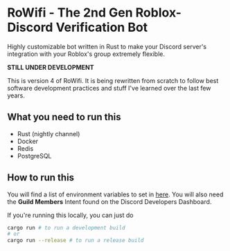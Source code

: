 # RoWifi - The 2nd Gen Roblox-Discord Verification Bot
Highly customizable bot written in Rust to make your Discord server's integration with your Roblox's group extremely flexible.

**STILL UNDER DEVELOPMENT**

This is version 4 of RoWifi. It is being rewritten from scratch to follow best software development practices and stuff I've learned over the last few years.

## What you need to run this
- Rust (nightly channel)
- Docker
- Redis
- PostgreSQL

## How to run this
You will find a list of environment variables to set in [here](https://github.com/RoWifi-HQ/RoWifi-V3/blob/master/rowifi/src/main.rs). You will also need the **Guild Members** Intent found on the Discord Developers Dashboard.

If you're running this locally, you can just do
```sh
cargo run # to run a development build
# or
cargo run --release # to run a release build
```